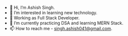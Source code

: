 - 👋 Hi, I’m Ashish Singh.
- 👀 I’m interested in learning new technology.
- 🏢 Working as Full Stack Developer.
- 🌱 I’m currently practicing DSA and learning MERN Stack.
- 📫 How to reach me - singh.ashish041@gmail.com.

<!---
ashishsingh0307/ashishsingh0307 is a ✨ special ✨ repository because its `README.md` (this file) appears on your GitHub profile.
You can click the Preview link to take a look at your changes.
--->
